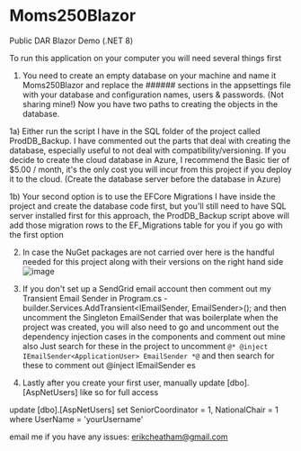 # Moms250Blazor
Public DAR Blazor Demo (.NET 8)

To run this application on your computer you will need several things first

1) You need to create an empty database on your machine and name it Moms250Blazor and replace the ###### sections in the appsettings file with your database and configuration names, users & passwords.  (Not sharing mine!) Now you have two paths to creating the objects in the database.

1a) Either run the script I have in the SQL folder of the project called ProdDB_Backup.  I have commented out the parts that deal with creating the database, especially useful to not deal with compatibility/versioning.  If you decide to create the cloud database in Azure, I recommend the Basic tier of $5.00 / month, it's the only cost you will incur from this project if you deploy it to the cloud.  (Create the database server before the database in Azure)

1b) Your second option is to use the EFCore Migrations I have inside the project and create the database code first, but you'll still need to have SQL server installed first for this approach, the ProdDB_Backup script above will add those migration rows to the EF_Migrations table for you if you go with the first option

2)  In case the NuGet packages are not carried over here is the handful needed for this project along with their versions on the right hand side
![image](https://github.com/erikcheatham/Moms250Blazor/assets/751184/6128d6dc-cef4-4566-924e-4dac0d233ae9)

3)  If you don't set up a SendGrid email account then comment out my Transient Email Sender in Program.cs - builder.Services.AddTransient<IEmailSender, EmailSender>();
and then uncomment the Singleton EmailSender that was boilerplate when the project was created, you will also need to go and uncomment out the dependency injection cases in the components and comment out mine also
Just search for these in the project to uncomment `@* @inject IEmailSender<ApplicationUser> EmailSender *@`
and then search for these to comment out @inject IEmailSender es

4)  Lastly after you create your first user, manually update [dbo].[AspNetUsers] like so for full access

  update [dbo].[AspNetUsers]
  set SeniorCoordinator = 1,
		NationalChair = 1
  where UserName = 'yourUsername'

email me if you have any issues: erikcheatham@gmail.com


